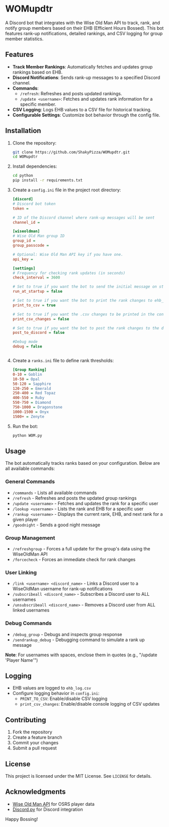 # WOMupdtr

A Discord bot that integrates with the Wise Old Man API to track, rank, and notify group members based on their EHB (Efficient Hours Bossed). This bot features rank-up notifications, detailed rankings, and CSV logging for group member statistics.

## Features
- **Track Member Rankings**: Automatically fetches and updates group rankings based on EHB.
- **Discord Notifications**: Sends rank-up messages to a specified Discord channel.
- **Commands**:
  - `/refresh`: Refreshes and posts updated rankings.
  - `/update <username>`: Fetches and updates rank information for a specific member.
- **CSV Logging**: Logs EHB values to a CSV file for historical tracking.
- **Configurable Settings**: Customize bot behavior through the config file.

## Installation

1. Clone the repository:
   ```bash
   git clone https://github.com/ShakyPizza/WOMupdtr.git
   cd WOMupdtr
   ```
2. Install dependencies:
   ```bash
   cd python
   pip install -r requirements.txt
   ```

3. Create a `config.ini` file in the project root directory:
   ```ini
   [discord]
   # Discord bot token
   token = 
   
   # ID of the Discord channel where rank-up messages will be sent
   channel_id = 
   
   [wiseoldman]
   # Wise Old Man group ID
   group_id = 
   group_passcode =  
   
   # Optional: Wise Old Man API key if you have one.
   api_key = 
   
   [settings]
   # Frequency for checking rank updates (in seconds)
   check_interval = 3600
   
   # Set to true if you want the bot to send the initial message on startup into the discord channel.
   run_at_startup = false 
   
   # Set to true if you want the bot to print the rank changes to ehb_log.csv file.
   print_to_csv = true
   
   # Set to true if you want the .csv changes to be printed in the console.
   print_csv_changes = false
   
   # Set to true if you want the bot to post the rank changes to the discord channel.
   post_to_discord = false
   
   #Debug mode
   debug = false
   


   ```

4. Create a `ranks.ini` file to define rank thresholds:
   ```ini
   [Group Ranking]
   0-10 = Goblin
   10-50 = Opal
   50-120 = Sapphire
   120-250 = Emerald
   250-400 = Red Topaz
   400-550 = Ruby
   550-750 = Diamond
   750-1000 = Dragonstone
   1000-1500 = Onyx
   1500+ = Zenyte
   ```

5. Run the bot:
   ```bash
   python WOM.py
   ```

## Usage

The bot automatically tracks ranks based on your configuration. Below are all available commands:

### General Commands
- `/commands` - Lists all available commands
- `/refresh` - Refreshes and posts the updated group rankings
- `/update <username>` - Fetches and updates the rank for a specific user
- `/lookup <username>` - Lists the rank and EHB for a specific user
- `/rankup <username>` - Displays the current rank, EHB, and next rank for a given player
- `/goodnight` - Sends a good night message

### Group Management
- `/refreshgroup` - Forces a full update for the group's data using the WiseOldMan API
- `/forcecheck` - Forces an immediate check for rank changes

### User Linking
- `/link <username> <discord_name>` - Links a Discord user to a WiseOldMan username for rank-up notifications
- `/subscribeall <discord_name>` - Subscribes a Discord user to ALL usernames
- `/unsubscribeall <discord_name>` - Removes a Discord user from ALL linked usernames

### Debug Commands
- `/debug_group` - Debugs and inspects group response
- `/sendrankup_debug` - Debugging command to simulate a rank up message

**Note**: For usernames with spaces, enclose them in quotes (e.g., "/update 'Player Name'")

## Logging
- EHB values are logged to `ehb_log.csv`
- Configure logging behavior in `config.ini`:
  - `PRINT_TO_CSV`: Enable/disable CSV logging
  - `print_csv_changes`: Enable/disable console logging of CSV updates

## Contributing
1. Fork the repository
2. Create a feature branch
3. Commit your changes
4. Submit a pull request

## License
This project is licensed under the MIT License. See `LICENSE` for details.

## Acknowledgments
- [Wise Old Man API](https://wiseoldman.net/) for OSRS player data
- [Discord.py](https://discordpy.readthedocs.io/) for Discord integration

Happy Bossing!
